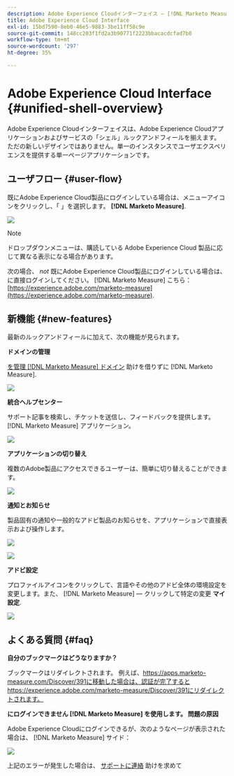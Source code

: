 ```yaml
---
description: Adobe Experience Cloudインターフェイス — [!DNL Marketo Measure]  — 製品ドキュメント
title: Adobe Experience Cloud Interface
exl-id: 15bd7590-8eb0-46e5-9883-3be11ff58c9e
source-git-commit: 148cc203f1fd2a3b90771f2223bbacacdcfad7b0
workflow-type: tm+mt
source-wordcount: '297'
ht-degree: 35%

---
```


# Adobe Experience Cloud Interface {#unified-shell-overview}

Adobe Experience Cloudインターフェイスは、Adobe Experience Cloudアプリケーションおよびサービスの「シェル」ルックアンドフィールを揃えます。 ただの新しいデザインではありません。単一のインスタンスでユーザエクスペリエンスを提供する単一ページアプリケーションです。

## ユーザフロー {#user-flow}

既にAdobe Experience Cloud製品にログインしている場合は、メニューアイコンをクリックし、「 」を選択します。 **[!DNL Marketo Measure]**.

![](assets/unified-shell-overview-4.png)

>[!NOTE]
>
>ドロップダウンメニューは、購読している Adobe Experience Cloud 製品に応じて異なる表示になる場合があります。

次の場合、 _not_ 既にAdobe Experience Cloud製品にログインしている場合は、に直接ログインしてください。 [!DNL Marketo Measure] こちら： [https://experience.adobe.com/marketo-measure](https://experience.adobe.com/marketo-measure).

## 新機能 {#new-features}

最新のルックアンドフィールに加えて、次の機能が見られます。

**ドメインの管理**

[を管理 [!DNL Marketo Measure] ドメイン](/help/marketo-measure-and-adobe/domain-management.md) 助けを借りずに [!DNL Marketo Measure].

![](assets/unified-shell-overview-5.png)

**統合ヘルプセンター**

サポート記事を検索し、チケットを送信し、フィードバックを提供します。 [!DNL Marketo Measure] アプリケーション。

![](assets/unified-shell-overview-6.png)

**アプリケーションの切り替え**

複数のAdobe製品にアクセスできるユーザーは、簡単に切り替えることができます。

![](assets/unified-shell-overview-7.png)

**通知とお知らせ**

製品固有の通知や一般的なアドビ製品のお知らせを、アプリケーションで直接表示および操作します。

![](assets/unified-shell-overview-8.png)

![](assets/unified-shell-overview-9.png)

**アドビ設定**

プロファイルアイコンをクリックして、言語やその他のアドビ全体の環境設定を変更します。また、 [!DNL Marketo Measure] — クリックして特定の変更 **マイ設定**.

![](assets/unified-shell-overview-10.png)

## よくある質問 {#faq}

**自分のブックマークはどうなりますか？**

ブックマークはリダイレクトされます。 例えば、https://apps.marketo-measure.com/Discover/391に移動した場合は、認証が完了するとhttps://experience.adobe.com/marketo-measure/Discover/391にリダイレクトされます。

**にログインできません [!DNL Marketo Measure] を使用します。 問題の原因**

Adobe Experience Cloudにログインできるが、次のようなページが表示された場合は、 [!DNL Marketo Measure] サイド：

![](assets/unified-shell-overview-11.png)

上記のエラーが発生した場合は、 [サポートに連絡](https://nation.marketo.com/t5/support/ct-p/Support) 助けを求めて
